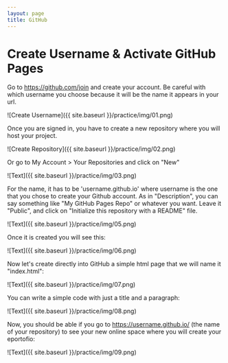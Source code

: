 ```yaml
---
layout: page
title: GitHub
---
```


# Create Username & Activate GitHub Pages 

Go to <https://github.com/join> and create your account. Be careful with which username you choose because it will be the name it appears in your url. 

![Create Username]({{ site.baseurl }}/practice/img/01.png)

Once you are signed in, you have to create a new repository where you will host your project. 

![Create Repository]({{ site.baseurl }}/practice/img/02.png)

Or go to My Account > Your Repositories and click on "New"

![Text]({{ site.baseurl }}/practice/img/03.png)

For the name, it has to be 'username.github.io' where username is the one that you chose to create your Github account. As in "Description", you can say something like "My GitHub Pages Repo" or whatever you want. Leave it "Public", and click on "Initialize this repository with a README" file. 

![Text]({{ site.baseurl }}/practice/img/05.png)

Once it is created you will see this: 

![Text]({{ site.baseurl }}/practice/img/06.png)

Now let's create directly into GitHub a simple html page that we will name it "index.html":

![Text]({{ site.baseurl }}/practice/img/07.png)

You can write a simple code with just a title and a paragraph: 

![Text]({{ site.baseurl }}/practice/img/08.png)

Now, you should be able if you go to https://username.github.io/ (the name of your repository) to see your new online space where you will create your eportofio: 

![Text]({{ site.baseurl }}/practice/img/09.png)











